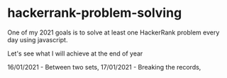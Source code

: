 # hackerrank-problem-solving

One of my 2021 goals is to solve at least one HackerRank problem every day using javascript.

Let's see what I will achieve at the end of year

16/01/2021 - Between two sets,
17/01/2021 - Breaking the records,
